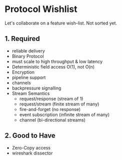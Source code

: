 # Protocol Wishlist

Let's collaborate on a feature wish-list. Not sorted yet.

## 1. Required
 - reliable delivery
 - Binary Protocol
 - must scale to high throughput & low latency
 - Deterministic field access O(1), not O(n)
 - Encryption
 - pipeline support
 - channels
 - backpressure signalling
 - Stream Semantics
   - request/response (stream of 1)
   - request/stream (finite stream of many)
   - fire-and-forget (no response)
   - event subscription (infinite stream of many)
   - channel (bi-directional streams)
 
## 2. Good to Have
 - Zero-Copy access
 - wireshark dissector
